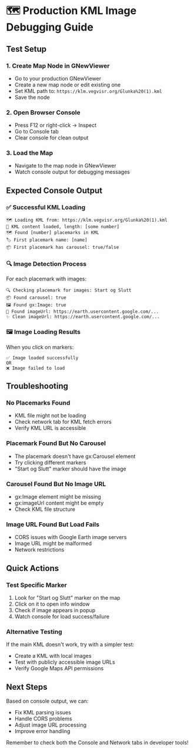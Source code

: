 # 🗺️ Production KML Image Debugging Guide

## Test Setup

### 1. **Create Map Node in GNewViewer**
- Go to your production GNewViewer
- Create a new map node or edit existing one
- Set KML path to: `https://klm.vegvisr.org/Glunka%20(1).kml`
- Save the node

### 2. **Open Browser Console**
- Press F12 or right-click → Inspect
- Go to Console tab
- Clear console for clean output

### 3. **Load the Map**
- Navigate to the map node in GNewViewer
- Watch console output for debugging messages

## Expected Console Output

### ✅ **Successful KML Loading**
```
🗺️ Loading KML from: https://klm.vegvisr.org/Glunka%20(1).kml
📄 KML content loaded, length: [some number]
🗺️ Found [number] placemarks in KML
🏷️ First placemark name: [name]
📦 First placemark has carousel: true/false
```

### 🔍 **Image Detection Process**
For each placemark with images:
```
🔍 Checking placemark for images: Start og Slutt
📦 Found carousel: true
🖼️ Found gx:Image: true
🔗 Found imageUrl: https://earth.usercontent.google.com/...
✨ Clean imageUrl: https://earth.usercontent.google.com/...
```

### 🖼️ **Image Loading Results**
When you click on markers:
```
✅ Image loaded successfully
OR
❌ Image failed to load
```

## Troubleshooting

### **No Placemarks Found**
- KML file might not be loading
- Check network tab for KML fetch errors
- Verify KML URL is accessible

### **Placemark Found But No Carousel**
- The placemark doesn't have gx:Carousel element
- Try clicking different markers
- "Start og Slutt" marker should have the image

### **Carousel Found But No Image URL**
- gx:Image element might be missing
- gx:imageUrl content might be empty
- Check KML file structure

### **Image URL Found But Load Fails**
- CORS issues with Google Earth image servers
- Image URL might be malformed
- Network restrictions

## Quick Actions

### **Test Specific Marker**
1. Look for "Start og Slutt" marker on the map
2. Click on it to open info window
3. Check if image appears in popup
4. Watch console for load success/failure

### **Alternative Testing**
If the main KML doesn't work, try with a simpler test:
- Create a KML with local images
- Test with publicly accessible image URLs
- Verify Google Maps API permissions

## Next Steps

Based on console output, we can:
- Fix KML parsing issues
- Handle CORS problems
- Adjust image URL processing
- Improve error handling

Remember to check both the Console and Network tabs in developer tools!
